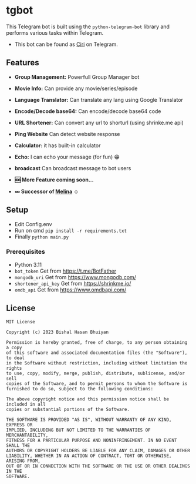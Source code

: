 # tgbot
This Telegram bot is built using the `python-telegram-bot` library and performs various tasks within Telegram.

- This bot can be found as [Ciri](https://t.me/MissCiri_bot) on Telegram.

## Features
- **Group Management:** Powerfull Group Manager bot
- **Movie Info:** Can provide any movie/series/episode
- **Language Translator:** Can translate any lang using Google Translator
- **Encode/Decode base64:** Can encode/decode base64 code
- **URL Shortener:** Can convert any url to shorturl (using shrinke.me api)
- **Ping Website** Can detect website response
- **Calculator:** it has built-in calculator
- **Echo:** I can echo your message (for fun) 😁
- **broadcast** Can broadcast message to bot users

- **🆘 More Feature coming soon...**
- **∞ Successor of [Melina](https://t.me/YmlzaGFsbot) ☺**

## Setup
- Edit Config.env
- Run on cmd `pip install -r requirements.txt`
- Finally `python main.py`

### Prerequisites
- Python 3.11
- `bot_token` Get from https://t.me/BotFather
- `mongodb_uri` Get from https://www.mongodb.com/
- `shortener_api_key` Get from https://shrinkme.io/
- `omdb_api` Get from https://www.omdbapi.com/

## License
```
MIT License

Copyright (c) 2023 Bishal Hasan Bhuiyan

Permission is hereby granted, free of charge, to any person obtaining a copy
of this software and associated documentation files (the "Software"), to deal
in the Software without restriction, including without limitation the rights
to use, copy, modify, merge, publish, distribute, sublicense, and/or sell
copies of the Software, and to permit persons to whom the Software is
furnished to do so, subject to the following conditions:

The above copyright notice and this permission notice shall be included in all
copies or substantial portions of the Software.

THE SOFTWARE IS PROVIDED "AS IS", WITHOUT WARRANTY OF ANY KIND, EXPRESS OR
IMPLIED, INCLUDING BUT NOT LIMITED TO THE WARRANTIES OF MERCHANTABILITY,
FITNESS FOR A PARTICULAR PURPOSE AND NONINFRINGEMENT. IN NO EVENT SHALL THE
AUTHORS OR COPYRIGHT HOLDERS BE LIABLE FOR ANY CLAIM, DAMAGES OR OTHER
LIABILITY, WHETHER IN AN ACTION OF CONTRACT, TORT OR OTHERWISE, ARISING FROM,
OUT OF OR IN CONNECTION WITH THE SOFTWARE OR THE USE OR OTHER DEALINGS IN THE
SOFTWARE.

```